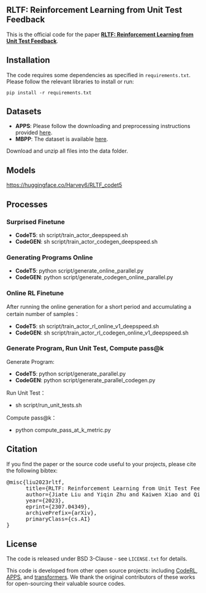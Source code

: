 
## RLTF: Reinforcement Learning from Unit Test Feedback <a name="corl"></a>

This is the official code for the paper **[RLTF: Reinforcement Learning from Unit Test Feedback](https://arxiv.org/pdf/2307.04349.pdf)**.
## Installation  

The code requires some dependencies as specified in `requirements.txt`. Please follow the relevant libraries to install or run: 

`pip install -r requirements.txt`


## Datasets
* **APPS**: Please follow the downloading and preprocessing instructions provided [here](https://github.com/hendrycks/apps). 
* **MBPP**: The dataset is available [here](https://github.com/google-research/google-research/tree/master/mbpp). 

Download and unzip all files into the data folder.
## Models
https://huggingface.co/Harvey6/RLTF_codet5
## Processes 

### Surprised Finetune
* **CodeT5**:  sh script/train_actor_deepspeed.sh 
* **CodeGEN**:  sh script/train_actor_codegen_deepspeed.sh

### Generating Programs Online
* **CodeT5**:  python script/generate_online_parallel.py
* **CodeGEN**:  python script/generate_codegen_online_parallel.py

### Online RL Finetune
After running the online generation for a short period and accumulating a certain number of samples：
* **CodeT5**:  sh script/train_actor_rl_online_v1_deepspeed.sh
* **CodeGEN**: sh script/train_actor_rl_codegen_online_v1_deepspeed.sh

### Generate Program, Run Unit Test, Compute pass@k
Generate Program:
* **CodeT5**:  python script/generate_parallel.py
* **CodeGEN**: python script/generate_parallel_codegen.py

Run Unit Test：
* sh script/run_unit_tests.sh

Compute pass@k：
* python compute_pass_at_k_metric.py
## Citation 

If you find the paper or the source code useful to your projects, please cite the following bibtex: 
<pre>
@misc{liu2023rltf,
      title={RLTF: Reinforcement Learning from Unit Test Feedback}, 
      author={Jiate Liu and Yiqin Zhu and Kaiwen Xiao and Qiang Fu and Xiao Han and Wei Yang and Deheng Ye},
      year={2023},
      eprint={2307.04349},
      archivePrefix={arXiv},
      primaryClass={cs.AI}
}
</pre>


## License 

The code is released under BSD 3-Clause - see `LICENSE.txt` for details.

This code is developed from other open source projects: including [CodeRL](https://github.com/salesforce/CodeRL), [APPS](https://github.com/hendrycks/apps/), and [transformers](https://github.com/huggingface/transformers). We thank the original contributors of these works for open-sourcing their valuable source codes. 

